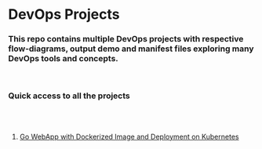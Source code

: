 # DevOps Projects

### This repo contains multiple DevOps projects with respective flow-diagrams, output demo and manifest files exploring many DevOps tools and concepts.

<br>

### Quick access to all the projects

<br>

<br>

1. [Go WebApp with Dockerized Image and Deployment on Kubernetes]([https://github.com/measutosh/stimulated-peering](https://github.com/aniketshinde7/DevOps-Projects/tree/main/Projects/Go%20WebApp%20with%20Dockerized%20Image%20and%20Deployment%20on%20Kubernetes))
